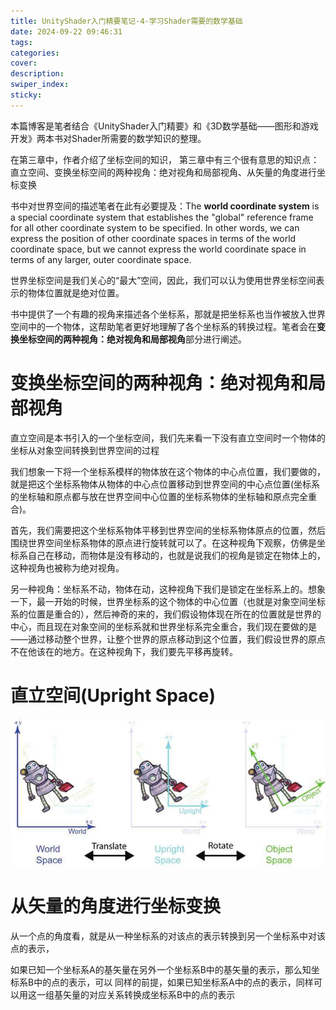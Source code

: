 ```yaml
---
title: UnityShader入门精要笔记-4-学习Shader需要的数学基础
date: 2024-09-22 09:46:31
tags:
categories:
cover:
description:
swiper_index:
sticky:
---
```


本篇博客是笔者结合《UnityShader入门精要》和《3D数学基础——图形和游戏开发》两本书对Shader所需要的数学知识的整理。

在第三章中，作者介绍了坐标空间的知识，
第三章中有三个很有意思的知识点：直立空间、变换坐标空间的两种视角：绝对视角和局部视角、从矢量的角度进行坐标变换

书中对世界空间的描述笔者在此有必要提及：The **world coordinate system** is a special coordinate system that establishes the "global" reference frame for all other coordinate system to be specified. In other words, we can express the position of other coordinate spaces in terms of the world coordinate space, but we cannot express the world coordinate space in terms of any larger, outer coordinate space.

世界坐标空间是我们关心的“最大”空间，因此，我们可以认为使用世界坐标空间表示的物体位置就是绝对位置。

书中提供了一个有趣的视角来描述各个坐标系，那就是把坐标系也当作被放入世界空间中的一个物体，这帮助笔者更好地理解了各个坐标系的转换过程。笔者会在**变换坐标空间的两种视角：绝对视角和局部视角**部分进行阐述。


# 变换坐标空间的两种视角：绝对视角和局部视角

直立空间是本书引入的一个坐标空间，我们先来看一下没有直立空间时一个物体的坐标从对象空间转换到世界空间的过程

我们想象一下将一个坐标系模样的物体放在这个物体的中心点位置，我们要做的，就是把这个坐标系物体从物体的中心点位置移动到世界空间的中心点位置(坐标系的坐标轴和原点都与放在世界空间中心位置的坐标系物体的坐标轴和原点完全重合)。

首先，我们需要把这个坐标系物体平移到世界空间的坐标系物体原点的位置，然后围绕世界空间坐标系物体的原点进行旋转就可以了。在这种视角下观察，仿佛是坐标系自己在移动，而物体是没有移动的，也就是说我们的视角是锁定在物体上的，这种视角也被称为绝对视角。

另一种视角：坐标系不动，物体在动，这种视角下我们是锁定在坐标系上的。想象一下，最一开始的时候，世界坐标系的这个物体的中心位置（也就是对象空间坐标系的位置是重合的），然后神奇的来的，我们假设物体现在所在的位置就是世界的中心，而且现在对象空间的坐标系就和世界坐标系完全重合，我们现在要做的是——通过移动整个世界，让整个世界的原点移动到这个位置，我们假设世界的原点不在他该在的地方。在这种视角下，我们要先平移再旋转。


# 直立空间(Upright Space)

![](UnityShader入门精要笔记-4-学习Shader需要的数学基础/image.png)

# 从矢量的角度进行坐标变换

从一个点的角度看，就是从一种坐标系的对该点的表示转换到另一个坐标系中对该点的表示，

如果已知一个坐标系A的基矢量在另外一个坐标系B中的基矢量的表示，那么知坐标系B中的点的表示，可以
同样的前提，如果已知坐标系A中的点的表示，同样可以用这一组基矢量的对应关系转换成坐标系B中的点的表示